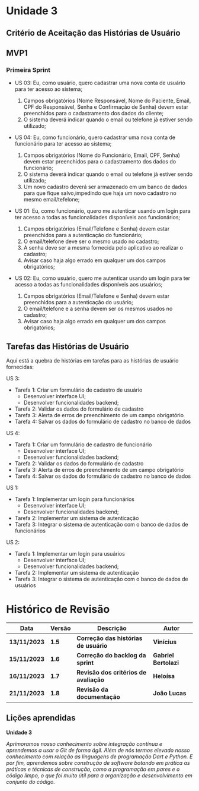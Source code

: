 # Unidade 3

## Critério de Aceitação das Histórias de Usuário

## MVP1

### Primeira Sprint

- US 03: Eu, como usuário, quero cadastrar uma nova conta de usuário para ter acesso ao sistema;
    1. Campos obrigatórios (Nome Responsável, Nome do Paciente, Email, CPF do Responsável, Senha e Confirmação de Senha) devem estar preenchidos para o cadastramento dos dados do cliente;
    2. O sistema deverá indicar quando o email ou telefone já estiver sendo utilizado;

- US 04: Eu, como funcionário, quero cadastrar uma nova conta de funcionário para ter acesso ao sistema;
    1. Campos obrigatórios (Nome do Funcionário, Email, CPF, Senha) devem estar preenchidos para o cadastramento dos dados do funcionário;
    2. O sistema deverá indicar quando o email ou telefone já estiver sendo utilizado;
    3. Um novo cadastro deverá ser armazenado em um banco de dados para que fique salvo,impedindo que haja um novo cadastro no mesmo email/tefelone;

- US 01: Eu, como funcionário, quero me autenticar usando um login para ter acesso a todas as funcionalidades disponíveis aos funcionários;
    1. Campos obrigatórios (Email/Telefone e Senha) devem estar preenchidos para a autenticação do funcionário;
    2. O email/telefone deve ser o mesmo usado no cadastro;
    3. A senha deve ser a mesma fornecida pelo aplicativo ao realizar o cadastro;
    4. Avisar caso haja algo errado em qualquer um dos campos obrigatórios;

- US 02: Eu, como usuário, quero me autenticar usando um login para ter acesso a todas as funcionalidades disponíveis aos usuários;
    1. Campos obrigatórios (Email/Telefone e Senha) devem estar preenchidos para a autenticação do usuário;
    2. O email/telefone e a senha devem ser os mesmos usados no cadastro;
    3. Avisar caso haja algo errado em qualquer um dos campos obrigatórios;

## Tarefas das Histórias de Usuário

Aqui está a quebra de histórias em tarefas para as histórias de usuário fornecidas:

US 3:

- Tarefa 1: Criar um formulário de cadastro de usuário
    - Desenvolver interface UI;
    - Desenvolver funcionalidades backend;
- Tarefa 2: Validar os dados do formulário de cadastro
- Tarefa 3: Alerta de erros de preenchimento de um campo obrigatório
- Tarefa 4: Salvar os dados do formulário de cadastro no banco de dados

US 4:

- Tarefa 1: Criar um formulário de cadastro de funcionário
    - Desenvolver interface UI;
    - Desenvolver funcionalidades backend;
- Tarefa 2: Validar os dados do formulário de cadastro
- Tarefa 3: Alerta de erros de preenchimento de um campo obrigatório
- Tarefa 4: Salvar os dados do formulário de cadastro no banco de dados

US 1:

- Tarefa 1: Implementar um login para funcionários
    - Desenvolver interface UI;
    - Desenvolver funcionalidades backend;
- Tarefa 2: Implementar um sistema de autenticação
- Tarefa 3: Integrar o sistema de autenticação com o banco de dados de funcionários

US 2:

- Tarefa 1: Implementar um login para usuários
    - Desenvolver interface UI;
    - Desenvolver funcionalidades backend;
- Tarefa 2: Implementar um sistema de autenticação
- Tarefa 3: Integrar o sistema de autenticação com o banco de dados de usuários

# Histórico de Revisão

|Data|Versão|Descrição|Autor|
| - | - | - | - |
|**13/11/2023**|**1.5**|**Correção das histórias de usuário**|**Vinícius**|
|**15/11/2023**|**1.6**|**Correção do backlog da sprint**|**Gabriel Bertolazi**|
|**16/11/2023**|**1.7**|**Revisão dos critérios de avaliação**|**Heloísa**|
|**21/11/2023**|**1.8**|**Revisão da documentação**|**João Lucas**|

## Lições aprendidas

**Unidade 3**

*Aprimoramos nosso conhecimento sobre integração contínua e aprendemos a usar o Git de forma ágil. Além de nós termos elevado nosso conhecimento com relação as linguagens de programação Dart e Python. E por fim, aprendemos sobre construção de software botando em prática as práticas e técnicas de construção, como a programação em pares e o código limpo, o que foi muito útil para a organização e desenvolvimento em conjunto do código.*